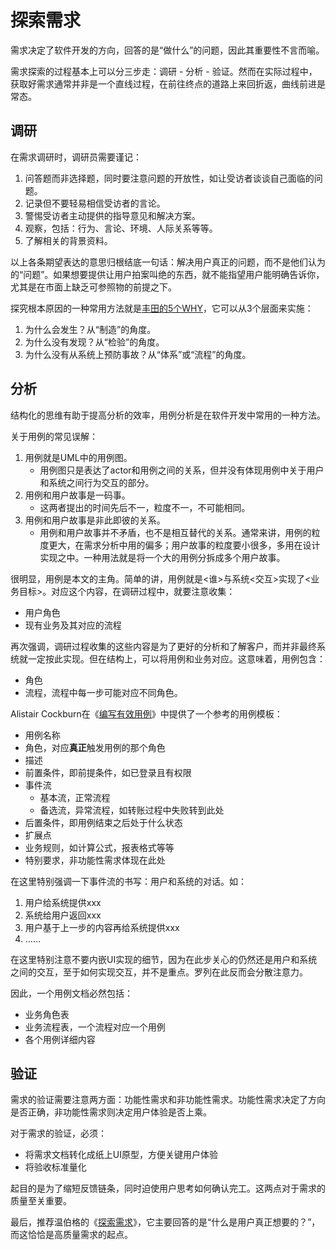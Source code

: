 探索需求
========

需求决定了软件开发的方向，回答的是“做什么”的问题，因此其重要性不言而喻。

需求探索的过程基本上可以分三步走：调研 - 分析 - 验证。然而在实际过程中，获取好需求通常并非是一个直线过程，在前往终点的道路上来回折返，曲线前进是常态。

调研
----

在需求调研时，调研员需要谨记：

1.	问答题而非选择题，同时要注意问题的开放性，如让受访者谈谈自己面临的问题。
2.	记录但不要轻易相信受访者的言论。
3.	警惕受访者主动提供的指导意见和解决方案。
4.	观察，包括：行为、言论、环境、人际关系等等。
5.	了解相关的背景资料。

以上各条期望表达的意思归根结底一句话：解决用户真正的问题，而不是他们认为的“问题”。如果想要提供让用户拍案叫绝的东西，就不能指望用户能明确告诉你，尤其是在市面上缺乏可参照物的前提之下。

探究根本原因的一种常用方法就是[丰田的5个WHY](http://baike.baidu.com/view/4238021.htm)，它可以从3个层面来实施：

1.	为什么会发生？从“制造”的角度。
2.	为什么没有发现？从“检验”的角度。
3.	为什么没有从系统上预防事故？从“体系”或“流程”的角度。

分析
----

结构化的思维有助于提高分析的效率，用例分析是在软件开发中常用的一种方法。

关于用例的常见误解：

1.	用例就是UML中的用例图。
	-	用例图只是表达了actor和用例之间的关系，但并没有体现用例中关于用户和系统之间行为交互的部分。
2.	用例和用户故事是一码事。
	-	这两者提出的时间先后不一，粒度不一，不可能相同。
3.	用例和用户故事是非此即彼的关系。
	-	用例和用户故事并不矛盾，也不是相互替代的关系。通常来讲，用例的粒度更大，在需求分析中用的偏多；用户故事的粒度要小很多，多用在设计实现之中。一种用法就是将一个大的用例分拆成多个用户故事。

很明显，用例是本文的主角。简单的讲，用例就是<谁>与系统<交互>实现了<业务目标>。对应这个内容，在调研过程中，就要注意收集：

-	用户角色
-	现有业务及其对应的流程

再次强调，调研过程收集的这些内容是为了更好的分析和了解客户，而并非最终系统就一定按此实现。但在结构上，可以将用例和业务对应。这意味着，用例包含：

-	角色
-	流程，流程中每一步可能对应不同角色。

Alistair Cockburn在《[编写有效用例](http://www.cnblogs.com/broadview/archive/2012/07/11/2586451.html)》中提供了一个参考的用例模板：

-	用例名称
-	角色，对应**真正**触发用例的那个角色
-	描述
-	前置条件，即前提条件，如已登录且有权限
-	事件流
	-	基本流，正常流程
	-	备选流，异常流程，如转账过程中失败转到此处
-	后置条件，即用例结束之后处于什么状态
-	扩展点
-	业务规则，如计算公式，报表格式等等
-	特别要求，非功能性需求体现在此处

在这里特别强调一下事件流的书写：用户和系统的对话。如：

1.	用户给系统提供xxx
2.	系统给用户返回xxx
3.	用户基于上一步的内容再给系统提供xxx
4.	……

在这里特别注意不要内嵌UI实现的细节，因为在此步关心的仍然还是用户和系统之间的交互，至于如何实现交互，并不是重点。罗列在此反而会分散注意力。

因此，一个用例文档必然包括：

-	业务角色表
-	业务流程表，一个流程对应一个用例
-	各个用例详细内容

验证
----

需求的验证需要注意两方面：功能性需求和非功能性需求。功能性需求决定了方向是否正确，非功能性需求则决定用户体验是否上乘。

对于需求的验证，必须：

-	将需求文档转化成纸上UI原型，方便关键用户体验
-	将验收标准量化

起目的是为了缩短反馈链条，同时迫使用户思考如何确认完工。这两点对于需求的质量至关重要。

最后，推荐温伯格的《[探索需求](https://book.douban.com/subject/1176933/)》，它主要回答的是“什么是用户真正想要的？”，而这恰恰是高质量需求的起点。
